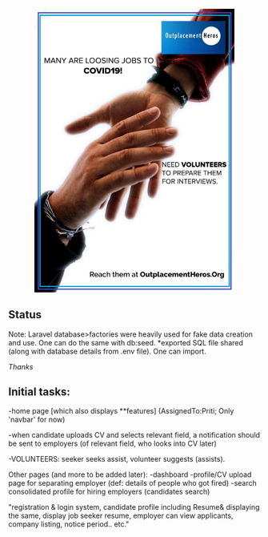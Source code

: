 <p align="center"><img src="https://github.com/Monika171/OutplacementHeroes/blob/master/public/profile_pic/oph.jpeg" width="400"></p>

## Status

Note:
Laravel database>factories were heavily used for fake data creation and use. One can do the same with db:seed.
*exported SQL file shared (along with database details from .env file). One can import.

_Thanks_

## Initial tasks:
-home page [which also displays **features]
(AssignedTo:Priti; Only 'navbar' for now)

-when candidate uploads CV and selects relevant field, a notification should be sent to employers (of relevant field, who looks into CV later)

-VOLUNTEERS: seeker seeks assist, volunteer suggests (assists).

Other pages (and more to be added later):
-dashboard 
-profile/CV upload page for separating employer (def: details of people who got fired)
-search consolidated profile for hiring employers (candidates search)

"registration & login system, candidate profile including Resume& displaying the same, display job seeker resume, employer can view applicants, company listing, notice period.. etc."

